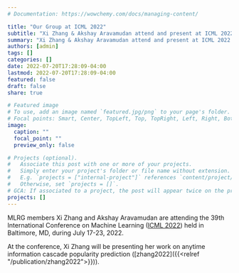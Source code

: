 ```yaml
---
# Documentation: https://wowchemy.com/docs/managing-content/

title: "Our Group at ICML 2022"
subtitle: "Xi Zhang & Akshay Aravamudan attend and present at ICML 2022 in Baltimore, MD."
summary: "Xi Zhang & Akshay Aravamudan attend and present at ICML 2022 in Baltimore, MD."
authors: [admin]
tags: []
categories: []
date: 2022-07-20T17:28:09-04:00
lastmod: 2022-07-20T17:28:09-04:00
featured: false
draft: false
share: true

# Featured image
# To use, add an image named `featured.jpg/png` to your page's folder.
# Focal points: Smart, Center, TopLeft, Top, TopRight, Left, Right, BottomLeft, Bottom, BottomRight.
image:
  caption: ""
  focal_point: ""
  preview_only: false

# Projects (optional).
#   Associate this post with one or more of your projects.
#   Simply enter your project's folder or file name without extension.
#   E.g. `projects = ["internal-project"]` references `content/project/deep-learning/index.md`.
#   Otherwise, set `projects = []`.
# GCA: If associated to a project, the post will appear twice on the project page.
projects: []
---
```


MLRG members Xi Zhang and Akshay Aravamudan are attending the 39th International Conference on Machine Learning ([ICML 2022](https://icml.cc/Conferences/2022)) held in Baltimore, MD, during July 17-23, 2022.

<!--more-->

At the conference, Xi Zhang will be presenting her work on anytime information cascade popularity prediction ([zhang2022]({{<relref "/publication/zhang2022">}})).
